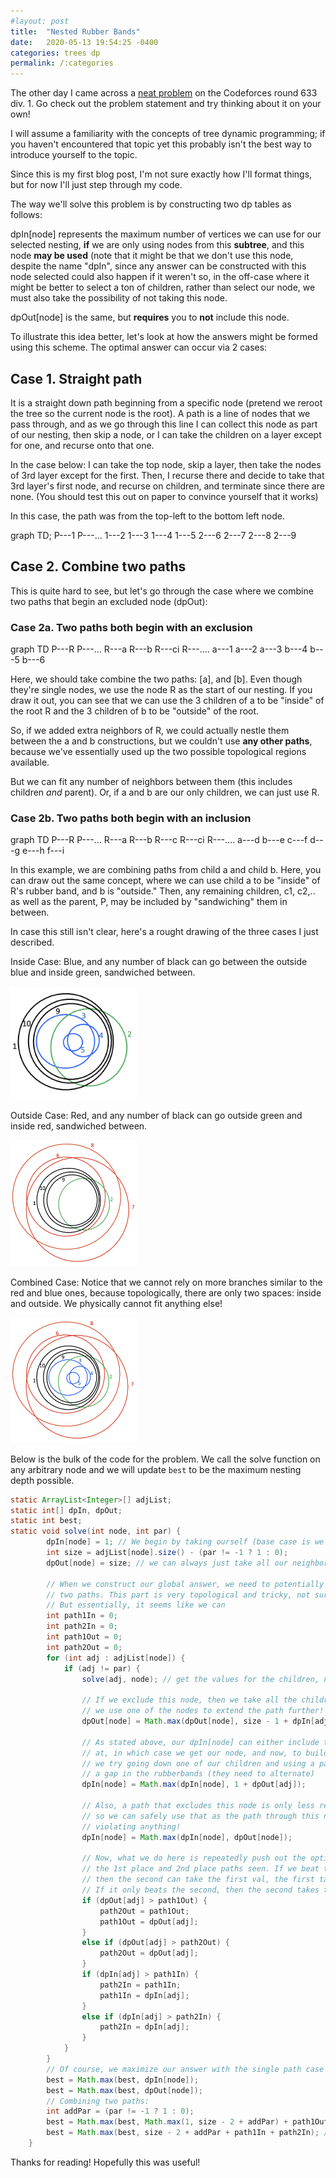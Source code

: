 ```yaml
---
#layout: post
title:  "Nested Rubber Bands"
date:   2020-05-13 19:54:25 -0400
categories: trees dp
permalink: /:categories
---
```

<script src="/js/mermaid.min.js"></script>

The other day I came across a [neat problem](https://codeforces.com/contest/1338/problem/D) on the Codeforces round 633 div. 1. Go check out the problem statement and try thinking about it on your own!

I will assume a familiarity with the concepts of tree dynamic programming; if you haven't encountered that topic yet this probably isn't the best way to introduce yourself to the topic.

Since this is my first blog post, I'm not sure exactly how I'll format things, but for now I'll just step through my code.

The way we'll solve this problem is by constructing two dp tables as follows:

dpIn[node] represents the maximum number of vertices we can use for our selected nesting, **if** we are only using nodes from this **subtree**, and this node **may be used** (note that it might be that we don't use this node, despite the name "dpIn", since any answer can be constructed with this node selected could also happen if it weren't so, in the off-case where it might be better to select a ton of children, rather than select our node, we must also take the possibility of not taking this node.

dpOut[node] is the same, but **requires** you to **not** include this node.

To illustrate this idea better, let's look at how the answers might be formed using this scheme.
The optimal answer can occur via 2 cases:

## Case 1. Straight path

It is a straight down path beginning from a specific node (pretend we reroot the tree so the current node is the root). A path is a line of nodes that we pass through, and as we go through this line I can collect this node as part of our nesting, then skip a node, or I can take the children on a layer except for one, and recurse onto that one.

In the case below: I can take the top node, skip a layer, then take the nodes of 3rd  layer except for the first. Then, I recurse there and decide to take that 3rd layer's first node, and recurse on children, and terminate since there are none. (You should test this out on paper to convince yourself that it works)

In this case, the path was from the top-left to the bottom left node.
<div class="mermaid">
graph TD;
	P---1
	P---...
	1---2
	1---3
	1---4
	1---5
	2---6
	2---7
	2---8
	2---9
</div>

## Case 2. Combine two paths

This is quite hard to see, but let's go through the case where we combine two paths that begin an excluded node (dpOut):

### Case 2a. Two paths both begin with an exclusion

<div class="mermaid">
graph TD
	P---R
	P---...
	R---a
	R---b
	R---ci
	R---....
	a---1
	a---2
	a---3
	b---4
	b---5
	b---6
</div>

Here, we should take combine the two paths: [a], and [b]. Even though they're single nodes, we use the node R as the start of our nesting. If you draw it out, you can see that we can use the 3 children of a to be "inside" of the root R and the 3 children of b to be "outside" of the root.

So, if we added extra neighbors of R, we could actually nestle them between the a and b constructions, but we couldn't use **any other paths**, because we've essentially used up the two possible topological regions available.

But we can fit any number of neighbors between them (this includes children *and* parent). Or, if a and b are our only children, we can just use R.

### Case 2b. Two paths both begin with an inclusion

<div class="mermaid">
graph TD
	P---R
	P---...
	R---a
	R---b
	R---c
	R---ci
	R---....
	a---d
	b---e
	c---f
	d---g
	e---h
	f---i
</div>

In this example, we are combining paths from child a and child b. Here, you can draw out the same concept, where we can use child a to be "inside" of R's rubber band, and b is "outside." Then, any remaining children, c1, c2,.. as well as the parent, P, may be included by "sandwiching" them in between.

In case this still isn't clear, here's a rought drawing of the three cases I just described.

Inside Case: Blue, and any number of black can go between the outside blue and inside green, sandwiched between.

<img src="/assets/Nested-Rubber-Bands-Diagrams/InsideCase.png" width="40%"/>

Outside Case: Red, and any number of black can go outside green and inside red, sandwiched between.

<img src="/assets/Nested-Rubber-Bands-Diagrams/OutsideCase.png" width="40%"/>


Combined Case: Notice that we cannot rely on more branches similar to the red and blue ones, because topologically, there are only two spaces: inside and outside. We physically cannot fit anything else!

<img src="/assets/Nested-Rubber-Bands-Diagrams/CombinedCase.png" width="40%"/>

Below is the bulk of the code for the problem. We call the solve function on any arbitrary node and we will update `best` to be the maximum nesting depth possible.

```java
static ArrayList<Integer>[] adjList;
static int[] dpIn, dpOut;
static int best;
static void solve(int node, int par) {
        dpIn[node] = 1; // We begin by taking ourself (base case is we are a leaf)
        int size = adjList[node].size() - (par != -1 ? 1 : 0);
        dpOut[node] = size; // we can always just take all our neighbors and stop

        // When we construct our global answer, we need to potentially combine
        // two paths. This part is very topological and tricky, not sure how to prove.
        // But essentially, it seems like we can
        int path1In = 0;
        int path2In = 0;
        int path1Out = 0;
        int path2Out = 0;
        for (int adj : adjList[node]) {
            if (adj != par) {
                solve(adj, node); // get the values for the children, now let's use them

                // If we exclude this node, then we take all the children, and then
                // we use one of the nodes to extend the path further!
                dpOut[node] = Math.max(dpOut[node], size - 1 + dpIn[adj]);

                // As stated above, our dpIn[node] can either include the node we're
                // at, in which case we get our node, and now, to build our path,
                // we try going down one of our children and using a path that leaves
                // a gap in the rubberbands (they need to alternate)
                dpIn[node] = Math.max(dpIn[node], 1 + dpOut[adj]);

                // Also, a path that excludes this node is only less restrictive,
                // so we can safely use that as the path through this node without
                // violating anything!
                dpIn[node] = Math.max(dpIn[node], dpOut[node]);

                // Now, what we do here is repeatedly push out the optimum answer for
                // the 1st place and 2nd place paths seen. If we beat the first,
                // then the second can take the first val, the first takes the new val.
                // If it only beats the second, then the second takes the new val.
                if (dpOut[adj] > path1Out) {
                    path2Out = path1Out;
                    path1Out = dpOut[adj];
                }
                else if (dpOut[adj] > path2Out) {
                    path2Out = dpOut[adj];
                }
                if (dpIn[adj] > path1In) {
                    path2In = path1In;
                    path1In = dpIn[adj];
                }
                else if (dpIn[adj] > path2In) {
                    path2In = dpIn[adj];
                }
            }
        }
        // Of course, we maximize our answer with the single path case
        best = Math.max(best, dpIn[node]);
        best = Math.max(best, dpOut[node]);
		// Combining two paths:
        int addPar = (par != -1 ? 1 : 0);
        best = Math.max(best, Math.max(1, size - 2 + addPar) + path1Out + path2Out);
        best = Math.max(best, size - 2 + addPar + path1In + path2In); // path through us as an unused node
    }
```

Thanks for reading! Hopefully this was useful!
